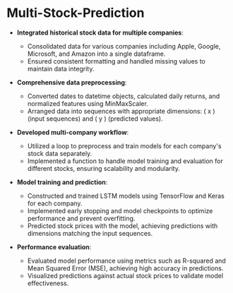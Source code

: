 # Multi-Stock-Prediction

- **Integrated historical stock data for multiple companies**:
  - Consolidated data for various companies including Apple, Google, Microsoft, and Amazon into a single dataframe.
  - Ensured consistent formatting and handled missing values to maintain data integrity.

- **Comprehensive data preprocessing**:
  - Converted dates to datetime objects, calculated daily returns, and normalized features using MinMaxScaler.
  - Arranged data into sequences with appropriate dimensions: \( x \) (input sequences) and \( y \) (predicted values).

- **Developed multi-company workflow**:
  - Utilized a loop to preprocess and train models for each company's stock data separately.
  - Implemented a function to handle model training and evaluation for different stocks, ensuring scalability and modularity.

- **Model training and prediction**:
  - Constructed and trained LSTM models using TensorFlow and Keras for each company.
  - Implemented early stopping and model checkpoints to optimize performance and prevent overfitting.
  - Predicted stock prices with the model, achieving predictions with dimensions matching the input sequences.

- **Performance evaluation**:
  - Evaluated model performance using metrics such as R-squared and Mean Squared Error (MSE), achieving high accuracy in predictions.
  - Visualized predictions against actual stock prices to validate model effectiveness.
